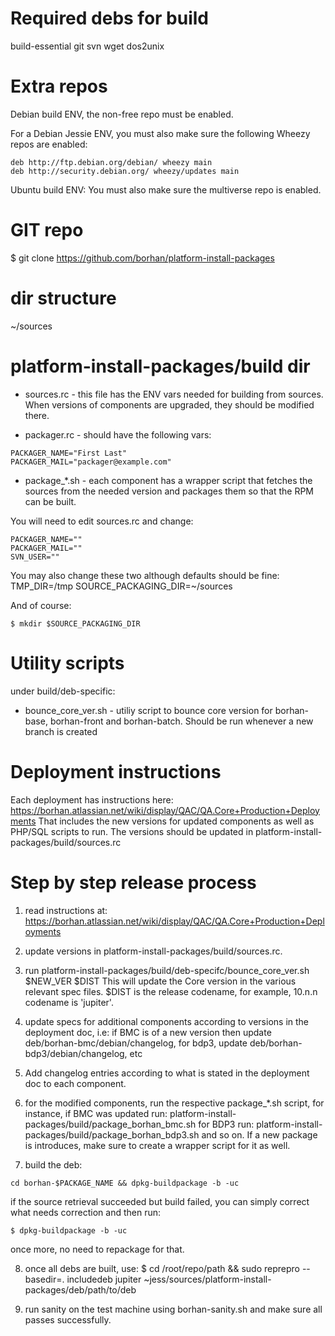 Required debs for build
=======================
build-essential git svn wget dos2unix

Extra repos
===========
Debian build ENV, the non-free repo must be enabled.

For a Debian Jessie ENV, you must also make sure the following Wheezy repos are enabled:
```
deb http://ftp.debian.org/debian/ wheezy main
deb http://security.debian.org/ wheezy/updates main
```

Ubuntu build ENV: You must also make sure the multiverse repo is enabled.


GIT repo
========
$ git clone https://github.com/borhan/platform-install-packages

dir structure
========================
~/sources

platform-install-packages/build dir
================================================
* sources.rc - this file has the ENV vars needed for building from sources. When versions of components are upgraded, they should be modified there.

* packager.rc - should have the following vars:
```
PACKAGER_NAME="First Last"
PACKAGER_MAIL="packager@example.com"
```

* package_*.sh - each component has a wrapper script that fetches the sources from the needed version and packages them so that the RPM can be built.

You will need to edit sources.rc and change:
```
PACKAGER_NAME=""
PACKAGER_MAIL=""
SVN_USER=""
```
You may also change these two although defaults should be fine:
TMP_DIR=/tmp
SOURCE_PACKAGING_DIR=~/sources

And of course:
```
$ mkdir $SOURCE_PACKAGING_DIR
```
Utility scripts
===============
under build/deb-specific:

* bounce_core_ver.sh - utiliy script to bounce core version for borhan-base, borhan-front and borhan-batch. Should be run whenever a new branch is created

Deployment instructions
================================
Each deployment has instructions here:
https://borhan.atlassian.net/wiki/display/QAC/QA.Core+Production+Deployments
That includes the new versions for updated components as well as PHP/SQL scripts to run.
The versions should be updated in platform-install-packages/build/sources.rc

Step by step release process
============================
1. read instructions at: https://borhan.atlassian.net/wiki/display/QAC/QA.Core+Production+Deployments

2. update versions in platform-install-packages/build/sources.rc.

3. run platform-install-packages/build/deb-specifc/bounce_core_ver.sh $NEW_VER $DIST
This will update the Core version in the various relevant spec files. $DIST is the release codename, for example, 10.n.n codename is 'jupiter'.

4. update specs for additional components according to versions in the deployment doc, i.e:
if BMC is of a new version then update deb/borhan-bmc/debian/changelog, for bdp3, update deb/borhan-bdp3/debian/changelog, etc

5. Add changelog entries according to what is stated in the deployment doc to each component.

6. for the modified components, run the respective package_*.sh script, for instance, if BMC was updated run:
platform-install-packages/build/package_borhan_bmc.sh
for BDP3 run:
platform-install-packages/build/package_borhan_bdp3.sh
and so on.
If a new package is introduces, make sure to create a wrapper script for it as well. 

7. build the deb:
```
cd borhan-$PACKAGE_NAME && dpkg-buildpackage -b -uc
```
if the source retrieval succeeded but build failed, you can simply correct what needs correction and then run:
```
$ dpkg-buildpackage -b -uc
```
once more, no need to repackage for that.

8. once all debs are built, use: 
$ cd /root/repo/path && sudo reprepro --basedir=. includedeb jupiter ~jess/sources/platform-install-packages/deb/path/to/deb

9. run sanity on the test machine using borhan-sanity.sh and make sure all passes successfully.
